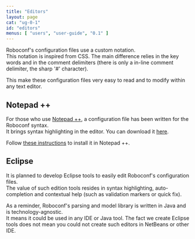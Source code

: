 ```yaml
---
title: "Editors"
layout: page
cat: "ug-0-1"
id: "editors"
menus: [ "users", "user-guide", "0.1" ]
---
```


Roboconf's configuration files use a custom notation.  
This notation is inspired from CSS. The main difference relies in the key words
and in the comment delimiters (there is only a in-line comment delimiter, the sharp '#'
character).

This make these configuration files very easy to read and to modify within any text editor.


## Notepad ++

For those who use [Notepad ++](http://notepad-plus-plus.org), a configuration file has been written for the Roboconf syntax.  
It brings syntax highlighting in the editor. You can download it [here](/resources/downloads/roboconf--npp.xml). 

Follow [these instructions](http://sourceforge.net/apps/mediawiki/notepad-plus/index.php?title=User_Defined_Language_Files#How_to_install_user_defined_language_files)
to install it in Notepad ++.


## Eclipse

It is planned to develop Eclipse tools to easily edit Roboconf's configuration files.  
The value of such edition tools resides in syntax highlighting, auto-completion and contextual
help (such as validation markers or quick fix).

As a reminder, Roboconf's parsing and model library is written in Java and is technology-agnostic.  
It means it could be used in any IDE or Java tool. The fact we create Eclipse tools does not mean
you could not create such editors in NetBeans or other IDE.
